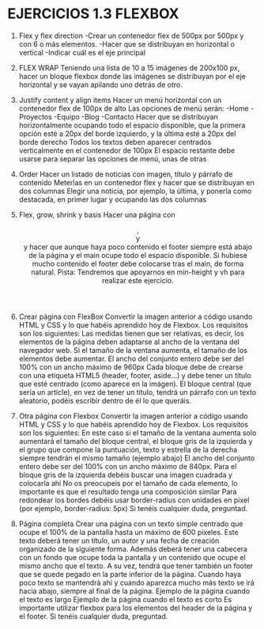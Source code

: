 # EJERCICIOS 1.3 FLEXBOX

1. Flex y flex direction
   -Crear un contenedor flex de 500px por 500px y con 6 o más elementos.
   -Hacer que se distribuyan en horizontal o vertical
   -Indicar cuál es el eje principal

2. FLEX WRAP
   Teniendo una lista de 10 a 15 imágenes de 200x100 px, hacer un bloque flexbox donde las imágenes se distribuyan por el eje horizontal y se vayan apilando uno detrás de otro.

3. Justify content y align items
   Hacer un menú horizontal con un contenedor flex de 100px de alto
   Las opciones de menú serán:
   -Home
   -Proyectos
   -Equipo
   -Blog
   -Contacto
   Hacer que se distribuyan horizontalmente ocupando todo el espacio disponible, que la primera opción esté a 20px del borde izquierdo, y la última esté a 20px del borde derecho
   Todos los textos deben aparecer centrados verticalmente en el contenedor de 100px
   El espacio restante debe usarse para separar las opciones de menú, unas de otras

4. Order
   Hacer un listado de noticias con imagen, título y párrafo de contenido
   Meterlas en un contenedor flex y hacer que se distribuyan en dos columnas
   Elegir una noticia, por ejemplo, la última, y ponerla como destacada, en primer lugar y ocupando las dos columnas

5. Flex, grow, shrink y basis
   Hacer una página con <header>, <main> y <footer> y hacer que aunque haya poco contenido el footer siempre está abajo de la página y el main ocupe todo el espacio disponible. Si hubiese mucho contenido el footer debe colocarse tras el main, de forma natural.
   Pista: Tendremos que apoyarnos en min-height y vh para realizar este ejercicio.

6. Crear página con FlexBox
   Convertir la imagen anterior a código usando HTML y CSS y lo que habéis aprendido hoy de Flexbox. Los requisitos son los siguientes:
   Las medidas tienen que ser relativas, es decir, los elementos de la página deben adaptarse al ancho de la ventana del navegador web. Si el tamaño de la ventana aumenta, el tamaño de los elementos debe aumentar.
   El ancho del conjunto entero debe ser del 100% con un ancho máximo de 960px
   Cada bloque debe de crearse con una etiqueta HTML5 (header, footer, aside...) y debe tener un título que esté centrado (como aparece en la imágen). El bloque central (que sería un article), en vez de tener un título, tendrá un párrafo con un texto aleatorio, podéis escribir dentro de él lo que queráis.

7. Otra página con Flexbox
   Convertir la imagen anterior a código usando HTML y CSS y lo que habéis aprendido hoy de Flexbox. Los requisitos son los siguientes:
   En este caso si el tamaño de la ventana aumenta solo aumentará el tamaño del bloque central, el bloque gris de la izquierda y el grupo que compone la puntuación, texto y estrella de la derecha siempre tendrán el mismo tamaño (ejemplo abajo)
   El ancho del conjunto entero debe ser del 100% con un ancho máximo de 840px. Para el bloque gris de la izquierda debéis buscar una imagen cuadrada y colocarla ahí
   No os preocupeis por el tamaño de cada elemento, lo importante es que el resultado tenga una composición similar
   Para redondear los bordes debéis usar border-radius con unidades en píxel (por ejemplo, border-radius: 5px)
   Si tenéis cualquier duda, preguntad.

8. Página completa
   Crear una página con un texto simple centrado que ocupe el 100% de la pantalla hasta un máximo de 600 píxeles. Este texto deberá tener un título, un autor y una fecha de creación organizado de la siguiente forma.
   Además deberá tener una cabecera con un fondo que ocupe toda la pantalla y un contenido que ocupe el mismo ancho que el texto. A su vez, tendrá que tener también un footer que se quede pegado en la parte inferior de la página. Cuando haya poco texto se mantendrá ahí y cuando aparezca mucho más texto se irá hacia abajo, siempre al final de la página.
   Ejemplo de la página cuando el texto es largo
   Ejemplo de la página cuando el texto es corto
   Es importante utilizar flexbox para los elementos del header de la página y el footer. Si tenéis cualquier duda, preguntad.
